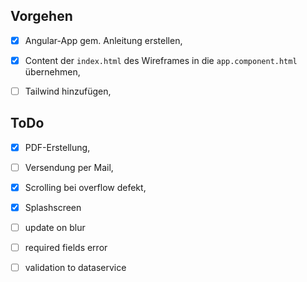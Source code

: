 ## Vorgehen
- [x] Angular-App gem. Anleitung erstellen,
- [x] Content der `index.html` des Wireframes in die `app.component.html` übernehmen,
- [ ] Tailwind hinzufügen,


## ToDo
- [x] PDF-Erstellung,
- [ ] Versendung per Mail,

- [x] Scrolling bei overflow defekt,
- [x] Splashscreen
- [ ] update on blur
- [ ] required fields error
- [ ] validation to dataservice
